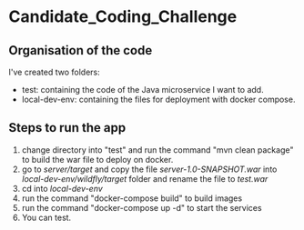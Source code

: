 # Candidate_Coding_Challenge

## Organisation of the code
I've created two folders:
* test: containing the code of the Java microservice I want to add.
* local-dev-env: containing the files for deployment with docker compose.

## Steps to run the app
1. change directory into "test" and run the command "mvn clean package" to build the war file to deploy on docker.
2. go to *server/target* and copy the file *server-1.0-SNAPSHOT.war* into *local-dev-env/wildfly/target* folder and rename the file to *test.war*
3. cd into *local-dev-env*
4. run the command "docker-compose build" to build images
5. run the command "docker-compose up -d" to start the services
6. You can test.